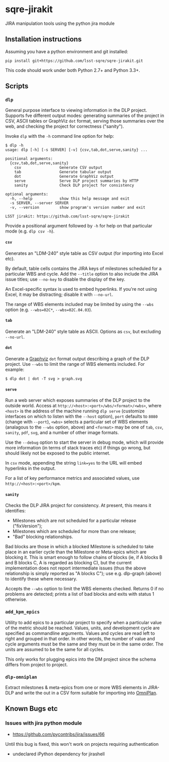 # sqre-jirakit

JIRA manipulation tools using the python jira module

## Installation instructions

Assuming you have a python environment and git installed:

    pip install git+https://github.com/lsst-sqre/sqre-jirakit.git

This code should work under both Python 2.7+ and Python 3.3+.

## Scripts

### `dlp`

General purpose interface to viewing information in the DLP project. Supports
fve different output modes: generating summaries of the project in CSV, ASCII
tables or GraphViz `dot` format, serving those summaries over the web, and
checking the project for correctness ("sanity").

Invoke `dlp` with the `-h` command line option for help:

    $ dlp -h
    usage: dlp [-h] [-s SERVER] [-v] {csv,tab,dot,serve,sanity} ...

    positional arguments:
      {csv,tab,dot,serve,sanity}
        csv                 Generate CSV output
        tab                 Generate tabular output
        dot                 Generate GraphViz output
        serve               Serve DLP project summaries by HTTP
        sanity              Check DLP project for consistency

    optional arguments:
      -h, --help            show this help message and exit
      -s SERVER, --server SERVER
      -v, --version         show program's version number and exit

    LSST jirakit: https://github.com/lsst-sqre/sqre-jirakit

Provide a positional argument followed by `-h` for help on that particular
mode (e.g. `dlp csv -h`).

#### `csv`

Generates an "LDM-240" style table as CSV output (for importing into Excel
etc).

By default, table cells contains the JIRA keys of milestones scheduled for a
particular WBS and cycle. Add the `--title` option to also include the JIRA
issue titles; use `--no-key` to disable the display of the key.

An Excel-specific syntax is used to embed hyperlinks. If you're not using
Excel, it may be distracting; disable it with `--no-url`.

The range of WBS elements included may be limited by using the `--wbs` option
(e.g. `--wbs=02C*`, `--wbs=02C.04.03`).

#### `tab`

Generate an "LDM-240" style table as ASCII. Options as `csv`, but excluding
`--no-url`.

#### `dot`

Generate a [Graphviz](http://www.graphviz.org) `dot` format output describing
a graph of the DLP project. Use `--wbs` to limit the range of WBS elements
included. For example:

    $ dlp dot | dot -T svg > graph.svg

#### `serve`

Run a web server which exposes summaries of the DLP project to the outside
world. Access at `http://<host>:<port>/wbs/<format>/<wbs>`, where `<host>` is
the address of the machine running `dlp serve` (customize interfaces on which
to listen with the `--host` option), `port` defaults to `8080` (change with
`--port`), `<wbs>` selects a particular set of WBS elements (analagous to the
`--wbs` option, above) and `<format>` may be one of `tab`, `csv`, `sanity`,
`pdf`, `svg`, and a number of other image formats.

Use the `--debug` option to start the server in debug mode, which will provide
more information (in terms of stack traces etc) if things go wrong, but should
likely not be exposed to the public internet.

In `csv` mode, appending the string `link=yes` to the URL will embed
hyperlinks in the output.

For a list of key performance metrics and associated values, use
`http://<host>:<port>/kpm`.

#### `sanity`

Checks the DLP JIRA project for consistency. At present, this means it
identifies:

* Milestones which are not scheduled for a particular release ("fixVersion");
* Milestones which are scheduled for more than one release;
* "Bad" blocking relationships.

Bad blocks are those in which a blocked Milestone is scheduled to take place
in an earlier cycle than the Milestone or Meta-epics which are blocking it.
This is smart enough to follow chains of blocks (ie, if A blocks B and B
blocks C, A is regarded as blocking C), but the current implementation does
not report intermediate issues (thus the above relationship is simply reported
as "A blocks C"); use e.g. dlp-graph (above) to identify these where
necessary.

Accepts the `--wbs` option to limit the WBS elements checked. Returns 0 if no
problems are detected; prints a list of bad blocks and exits with status 1
otherwise.

### `add_kpm_epics`

Utility to add epics to a particular project to specify when a particular
value of the metric should be reached.  Values, units, and development cycle
are specified as commandline arguments.  Values and cycles are read left to
right and grouped in that order.  In other words, the number of value and
cycle arguments must be the same and they must be in the same order.  The
units are assumed to be the same for all cycles.

This only works for plugging epics into the DM project since the schema
differs from project to project.

### `dlp-omniplan`

Extract milestones & meta-epics from one or more WBS elements in JIRA-DLP and
write the out in a CSV form suitable for importing into
[OmniPlan](https://www.omnigroup.com/omniplan).

## Known Bugs etc

### Issues with jira python module

- https://github.com/pycontribs/jira/issues/66

Until this bug is fixed, this won't work on projects requiring authentication

- undeclared iPython dependency for jirashell
